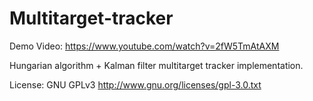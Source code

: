 # Multitarget-tracker

Demo Video:
https://www.youtube.com/watch?v=2fW5TmAtAXM

Hungarian algorithm + Kalman filter multitarget tracker implementation.

License: GNU GPLv3 http://www.gnu.org/licenses/gpl-3.0.txt 
